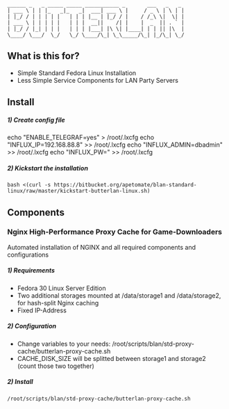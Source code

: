 ```shell
______ _   _ _____ _____ ___________ _       ___   _   _
| ___ \ | | |_   _|_   _|  ___| ___ \ |     / _ \ | \ | |
| |_/ / | | | | |   | | | |__ | |_/ / |    / /_\ \|  \| |
| ___ \ | | | | |   | | |  __||    /| |    |  _  || . ` |
| |_/ / |_| | | |   | | | |___| |\ \| |____| | | || |\  |
\____/ \___/  \_/   \_/ \____/\_| \_\_____/\_| |_/\_| \_/
```
## What is this for?

* Simple Standard Fedora Linux Installation
* Less Simple Service Components for LAN Party Servers

## Install
##### 1) Create config file
echo "ENABLE_TELEGRAF=yes" > /root/.lxcfg
echo "INFLUX_IP=192.168.88.8" >> /root/.lxcfg
echo "INFLUX_ADMIN=dbadmin" >> /root/.lxcfg
echo "INFLUX_PW=<password>" >> /root/.lxcfg
##### 2) Kickstart the installation
```shell
bash <(curl -s https://bitbucket.org/apetomate/blan-standard-linux/raw/master/kickstart-butterlan-linux.sh)
```
## Components
### Nginx High-Performance Proxy Cache for Game-Downloaders
Automated installation of NGINX and all required components and configurations
##### 1) Requirements
* Fedora 30 Linux Server Edition
* Two additional storages mounted at /data/storage1 and /data/storage2, for hash-split Nginx caching
* Fixed IP-Address
##### 2) Configuration
* Change variables to your needs: /root/scripts/blan/std-proxy-cache/butterlan-proxy-cache.sh
* CACHE_DISK_SIZE will be splitted between storage1 and storage2 (count those two together)
##### 2) Install
```shell
/root/scripts/blan/std-proxy-cache/butterlan-proxy-cache.sh
```
